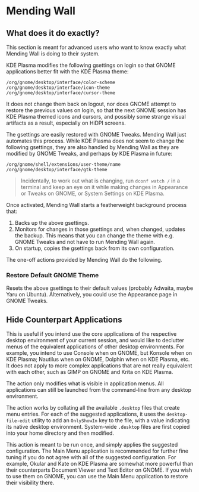 # Mending Wall

## What does it do exactly?

This section is meant for advanced users who want to know exactly what Mending Wall is doing to their system.

KDE Plasma modifies the following gsettings on login so that GNOME applications better fit with the KDE Plasma theme: 

```
/org/gnome/desktop/interface/color-scheme
/org/gnome/desktop/interface/icon-theme
/org/gnome/desktop/interface/cursor-theme
```

It does not change them back on logout, nor does GNOME attempt to restore the previous values on login, so that the next GNOME session has KDE Plasma themed icons and cursors, and possibly some strange visual artifacts as a result, especially on HiDPI screens.

The gsettings are easily restored with GNOME Tweaks. Mending Wall just automates this process. While KDE Plasma does not seem to change the following gsettings, they are also handled by Mending Wall as they are modified by GNOME Tweaks, and perhaps by KDE Plasma in future:

```
/org/gnome/shell/extensions/user-theme/name
/org/gnome/desktop/interface/gtk-theme
```

> Incidentally, to work out what is changing, run `dconf watch /` in a terminal and keep an eye on it while making changes in Appearance or Tweaks on GNOME, or System Settings on KDE Plasma.

Once activated, Mending Wall starts a featherweight background process that:

1. Backs up the above gsettings.
2. Monitors for changes in those gsettings and, when changed, updates the backup. This means that you can change the theme with e.g. GNOME Tweaks and not have to run Mending Wall again.
3. On startup, copies the gsettings back from its own configuration.

The one-off actions provided by Mending Wall do the following.

### Restore Default GNOME Theme

Resets the above gsettings to their default values (probably Adwaita, maybe Yaru on Ubuntu). Alternatively, you could use the Appearance page in GNOME Tweaks.

## Hide Counterpart Applications

This is useful if you intend use the core applications of the respective desktop environment of your current session, and would like to declutter menus of the equivalent applications of other desktop environments. For example, you intend to use Console when on GNOME, but Konsole when on KDE Plasma; Nautilus when on GNOME, Dolphin when on KDE Plasma, etc. It does not apply to more complex applications that are not really equivalent with each other, such as GIMP on GNOME and Krita on KDE Plasma.

The action only modifies what is visible in application menus. All applications can still be launched from the command-line from any desktop environment.

The action works by collating all the available `.desktop` files that create menu entries. For each of the suggested applications, it uses the `desktop-file-edit` utility to add an `OnlyShowIn` key to the file, with a value indicating its native desktop environment. System-wide `.desktop` files are first copied into your home directory and then modified.

This action is meant to be run once, and simply applies the suggested configuration. The Main Menu application is recommended for further fine tuning if you do not agree with all of the suggested configuration. For example, Okular and Kate on KDE Plasma are somewhat more powerful than their counterparts Document Viewer and Text Editor on GNOME. If you wish to use them on GNOME, you can use the Main Menu application to restore their visibility there.
